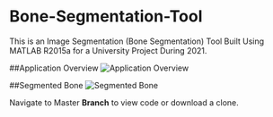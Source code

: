 # Bone-Segmentation-Tool
This is an Image Segmentation (Bone Segmentation) Tool Built Using MATLAB R2015a for a University Project During 2021.

##Application Overview
![Application Overview](https://i.postimg.cc/PJQfpMgg/scr1.png)

##Segmented Bone
![Segmented Bone](https://i.postimg.cc/wvcY0jwJ/scr2.pngC)

Navigate to Master **Branch** to view code or download a clone.
